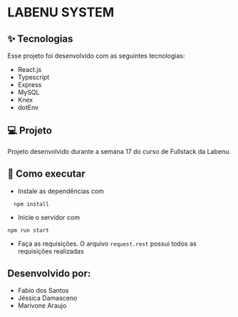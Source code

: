#  LABENU SYSTEM

## ✨ Tecnologias
Esse projeto foi desenvolvido com as seguintes tecnologias:

* React.js
* Typescript
* Express
* MySQL
* Knex
* dotEnv

## 💻 Projeto
Projeto desenvolvido durante a semana 17 do curso de Fullstack da Labenu. 

## 🚀 Como executar
* Instale as dependências com
```
  npm install
 ```
* Inicie o servidor com
 ```
 npm run start
 ```
* Faça as requisições.
O arquivo ```request.rest``` possui todos as requisições realizadas

## Desenvolvido por:
* Fabio dos Santos
* Jéssica Damasceno
* Marivone Araujo
